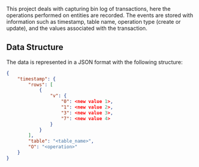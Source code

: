 
This project deals with capturing bin log of transactions, here the operations performed on entities are recorded. The events are stored with information such as timestamp, table name, operation type (create or update), and the values associated with the transaction.

## Data Structure

The  data is represented in a JSON format with the following structure:

```json
{
    "timestamp": {
        "rows": [
            {
                "v": {
                    "0": <new value 1>,
                    "1": <new value 2>,
                    "3": <new value 3>,
                    "7": <new value 4>
                }
            }
        ],
        "table": "<table_name>",
        "O": "<operation>"
    }
}
